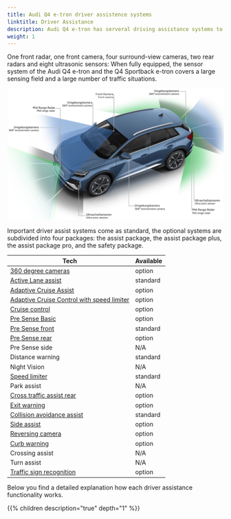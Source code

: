 ```yaml
---
title: Audi Q4 e-tron driver assistence systems
linktitle: Driver Assistance
description: Audi Q4 e-tron has serveral driving assistance systems to increase safety and make every drive more comfortable.
weight: 1
---
```


 One front radar, one front camera, four surround-view cameras, two rear radars and eight ultrasonic sensors: When fully equipped, the sensor system of the Audi Q4 e-tron and the Q4 Sportback e-tron covers a large sensing field and a large number of traffic situations. 
 
 ![Sensors Audi Q4 e-tron](sensors.jpg "Audi Q4 e-tron sensors")
 
 Important driver assist systems come as standard, the optional systems are subdivided into four packages: the assist package, the assist package plus, the assist package pro, and the safety package.

| **Tech**    | **Available** |
| ----------- | ----------- |
| [360 degree cameras](360camera) | option |
| [Active Lane assist](activelaneassist) | standard |
| [Adaptive Cruise Assist](adaptivecruiseassist) | option |
| [Adaptive Cruise Control with speed limiter](adaptivecruisecontrol) | option |
| [Cruise control](cruisecontrol) | option |
| [Pre Sense Basic](presensebasic) | option |
| [Pre Sense front](presensefront) | standard |
| [Pre Sense rear](presenserear) | option |
| Pre Sense side | N/A |
| Distance warning | standard |
| Night Vision | N/A |
| [Speed limiter](speedlimiter) | standard |
| Park assist | N/A |
| [Cross traffic assist rear](crosstrafficassistrear) | option |
| [Exit warning](exitwarning) | option |
| [Collision avoidance assist](collisionavoidanceassist) | standard |
| [Side assist](sideassist) | option |
| [Reversing camera](reversingcamera) | option |
| [Curb warning](curbwarning) | option |
| Crossing assist | N/A |
| Turn assist | N/A |
| [Traffic sign recognition](trafficsignrecognition) | option |

 Below you find a detailed explanation how each driver assistance functionality works.

{{% children description="true" depth="1" %}}
